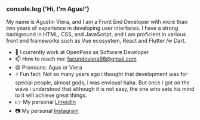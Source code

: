### console.log ('Hi, I'm Agus!') 
My name is Agustin Viera, and I am a Front End Developer with more than two years of experience in developing user interfaces. I have a strong background in HTML, CSS, and JavaScript, and I am proficient in various front end frameworks such as Vue ecosystem, React and Flutter /w Dart.

- 🔭 I currently work at OpenPass as Software Developer
- 📫 How to reach me: facundoviera98@gmail.com
- 😄 Pronouns: Agus or Viera
- ⚡ Fun fact: Not so many years ago i thought that development was for special people, almost gods, i was envious! haha. But once i got on the wave i understood that although it is not easy, the one who sets his mind to it will achieve great things.
- 👉 My personal [LinkedIn](https://www.linkedin.com/in/agustinvieradev/)
- 📷 My personal [Instagram](https://www.instagram.com/agusviera__/)
